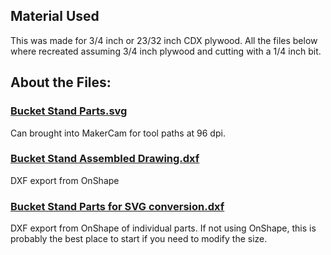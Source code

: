 ## Material Used
This was made for 3/4 inch or 23/32 inch CDX plywood. All the files below where recreated assuming 3/4 inch plywood and cutting with a 1/4 inch bit.

## About the Files: 

### [Bucket Stand Parts.svg](https://github.com/MaslowCommunityGarden/Bucket-Stand-/blob/master/Bucket%20Stand%20Parts.svg)
Can brought into MakerCam for tool paths at 96 dpi. 

### [Bucket Stand Assembled Drawing.dxf](https://github.com/MaslowCommunityGarden/Bucket-Stand-/blob/master/Bucket%20Stand%20Assembled%20Drawing.dxf)
DXF export from OnShape

### [Bucket Stand Parts for SVG conversion.dxf](https://github.com/MaslowCommunityGarden/Bucket-Stand-/blob/master/Bucket%20Stand%20Parts%20for%20SVG%20conversion.dxf)
DXF export from OnShape of individual parts. If not using OnShape, this is probably the best place to start if you need to modify the size. 

